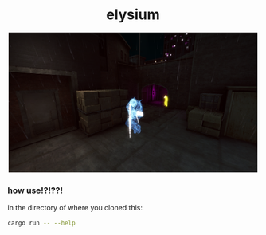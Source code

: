 <h1 align="center">elysium</h1>

<p align="center"><img src="assets/unknown.png" width="500" /></p>

### how use!?!??!

in the directory of where you cloned this:

```bash
cargo run -- --help
```
